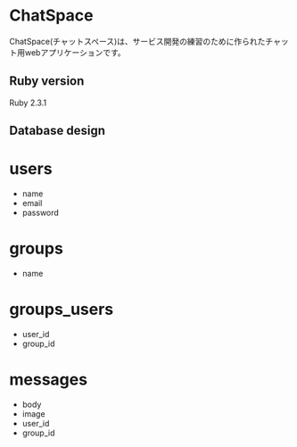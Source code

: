 ChatSpace
==

ChatSpace(チャットスペース)は、サービス開発の練習のために作られたチャット用webアプリケーションです。

## Ruby version
  Ruby 2.3.1

## Database design

# users
* name
* email
* password

# groups
* name

# groups_users
* user_id
* group_id

# messages
* body
* image
* user_id
* group_id



<!--

* System dependencies

* Configuration

* How to run the test suite

* Services (job queues, cache servers, search engines, etc.)

* Deployment instructions


 -->
